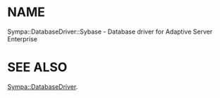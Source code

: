 # NAME

Sympa::DatabaseDriver::Sybase - Database driver for Adaptive Server Enterprise

# SEE ALSO

[Sympa::DatabaseDriver](./Sympa-DatabaseDriver.3.md).

